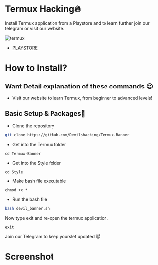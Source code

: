 # Termux Hacking🔥
Install Termux application from a Playstore and to learn further join our telegram or visit our website.

![termux](https://github.com/user-attachments/assets/76a2ee9a-9d1c-4b4c-856f-ccba108b78d8)

- [PLAYSTORE](https://play.google.com/store/apps/details?id=com.termux&hl=en_IN) 

# How to Install?

## Want Detail explanation of these commands 😉
- Visit our website to learn Termux, from beginner to advanced levels!
  


## Basic Setup & Packages🎯

- Clone the repository

```bash
git clone https://github.com/Devilshacking/Termux-Banner
```
- Get into the Termux folder

```plaintext
cd Termux-Banner
```

- Get into the Style folder

```plaintext
cd Style
```
- Make bash file executable

```plaintext
chmod +x *
```
- Run the bash file

```bash
bash devil_banner.sh
```
Now type exit and re-open the termux application.

```plaintext
exit
```

Join our Telegram to keep yourslef updated 😈

# Screenshot
